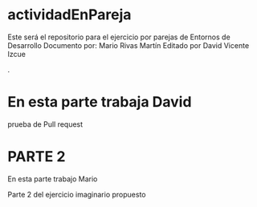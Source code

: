 # actividadEnPareja
Este será el repositorio para el ejercicio por parejas de Entornos de Desarrollo
Documento por: Mario Rivas Martín
Editado por David Vicente Izcue

.

En esta parte trabaja David
=======

prueba de Pull request


PARTE 2
======
En esta parte trabajo Mario

Parte 2 del ejercicio imaginario propuesto
